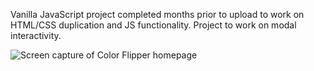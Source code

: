 Vanilla JavaScript project completed months prior to upload to work on HTML/CSS duplication and JS functionality. 
Project to work on modal interactivity.

![Screen capture of Color Flipper homepage](./Project-Photo/FinalScreenCap-Modal.PNG)